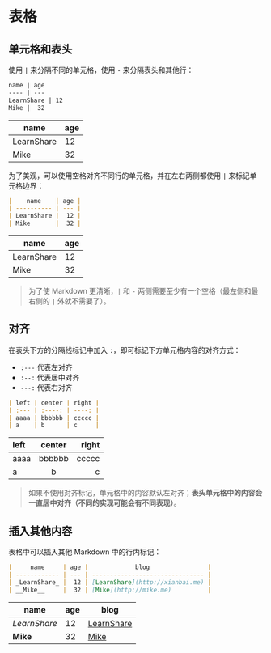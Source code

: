 表格
====

单元格和表头
-----------

使用 `|` 来分隔不同的单元格，使用 `-` 来分隔表头和其他行：

```markdown
name | age
---- | ---
LearnShare | 12
Mike |  32
```

name | age
---- | ---
LearnShare | 12
Mike | 32

为了美观，可以使用空格对齐不同行的单元格，并在左右两侧都使用 `|` 来标记单元格边界：

```markdown
|    name    | age |
| ---------- | --- |
| LearnShare |  12 |
| Mike       |  32 |
```

|    name    | age |
| ---------- | --- |
| LearnShare |  12 |
| Mike       |  32 |

>为了使 Markdown 更清晰，`|` 和 `-` 两侧需要至少有一个空格（最左侧和最右侧的 `|` 外就不需要了）。

对齐
----

在表头下方的分隔线标记中加入 `:`，即可标记下方单元格内容的对齐方式：

+ `:---` 代表左对齐
+ `:--:` 代表居中对齐
+ `---:` 代表右对齐

```markdown
| left | center | right |
| :--- | :----: | ----: |
| aaaa | bbbbbb | ccccc |
| a    | b      | c     |
```

| left | center | right |
| :--- | :----: | ----: |
| aaaa | bbbbbb | ccccc |
| a    | b      | c     |

>如果不使用对齐标记，单元格中的内容默认左对齐；**表头单元格中的内容会一直居中对齐（不同的实现可能会有不同表现）**。

插入其他内容
-----------

表格中可以插入其他 Markdown 中的行内标记：

```markdown
|     name     | age |             blog                |
| ------------ | --- | ------------------------------- |
| _LearnShare_ |  12 | [LearnShare](http://xianbai.me) |
| __Mike__     |  32 | [Mike](http://mike.me)          |
```

|     name     | age |             blog                |
| ------------ | --- | ------------------------------- |
| _LearnShare_ |  12 | [LearnShare](http://xianbai.me) |
| __Mike__     |  32 | [Mike](http://mike.me)          |
